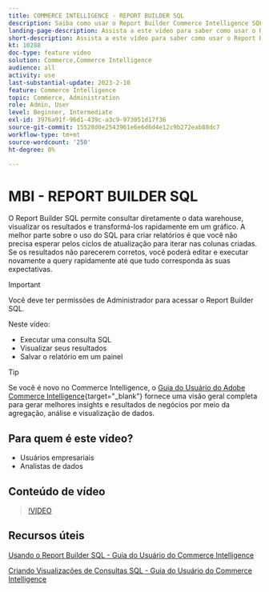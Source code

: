 ```yaml
---
title: COMMERCE INTELLIGENCE - REPORT BUILDER SQL
description: Saiba como usar o Report Builder Commerce Intelligence SQL para consultar diretamente seu data warehouse, visualizar os resultados e transformá-los rapidamente em um gráfico.
landing-page-description: Assista a este vídeo para saber como usar o Report Builder Commerce Intelligence SQL para consultar diretamente seu data warehouse, visualizar os resultados e transformá-los rapidamente em um gráfico.
short-description: Assista a este vídeo para saber como usar o Report Builder Commerce Intelligence SQL para consultar diretamente seu data warehouse, visualizar os resultados e transformá-los rapidamente em um gráfico.
kt: 10288
doc-type: feature video
solution: Commerce,Commerce Intelligence
audience: all
activity: use
last-substantial-update: 2023-2-10
feature: Commerce Intelligence
topic: Commerce, Administration
role: Admin, User
level: Beginner, Intermediate
exl-id: 3976a91f-96d1-439c-a3c9-973051d17f36
source-git-commit: 15528d0e2543961e6e6d6d4e12c9b272eab88dc7
workflow-type: tm+mt
source-wordcount: '250'
ht-degree: 0%

---
```


# MBI - REPORT BUILDER SQL

O Report Builder SQL permite consultar diretamente o data warehouse, visualizar os resultados e transformá-los rapidamente em um gráfico. A melhor parte sobre o uso do SQL para criar relatórios é que você não precisa esperar pelos ciclos de atualização para iterar nas colunas criadas. Se os resultados não parecerem corretos, você poderá editar e executar novamente a query rapidamente até que tudo corresponda às suas expectativas.

>[!IMPORTANT]
>
>Você deve ter permissões de Administrador para acessar o Report Builder SQL.

Neste vídeo:

- Executar uma consulta SQL
- Visualizar seus resultados
- Salvar o relatório em um painel

>[!TIP]
>
>Se você é novo no Commerce Intelligence, o [Guia do Usuário do Adobe Commerce Intelligence](https://experienceleague.adobe.com/docs/commerce-business-intelligence/mbi/guide-overview.html?lang=pt-BR){target="_blank"} fornece uma visão geral completa para gerar melhores insights e resultados de negócios por meio da agregação, análise e visualização de dados.

## Para quem é este vídeo?

- Usuários empresariais
- Analistas de dados

## Conteúdo de vídeo

>[!VIDEO](https://video.tv.adobe.com/v/346415?quality=12&learn=on&captions=por_br)

## Recursos úteis

[Usando o Report Builder SQL - Guia do Usuário do Commerce Intelligence](https://experienceleague.adobe.com/docs/commerce-business-intelligence/mbi/analyze/sql/sql-rpt-bldr.html?lang=pt-BR)

[Criando Visualizações de Consultas SQL - Guia do Usuário do Commerce Intelligence](https://experienceleague.adobe.com/docs/commerce-business-intelligence/mbi/tutorials/create-visuals-from-sql.html?lang=pt-BR)
